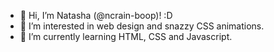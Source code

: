 - 👋 Hi, I’m Natasha (@ncrain-boop)! :D
- 👀 I’m interested in web design and snazzy CSS animations.
- 🌱 I’m currently learning HTML, CSS and Javascript.

<!---
ncrain-boop/ncrain-boop is a ✨ special ✨ repository because its `README.md` (this file) appears on your GitHub profile.
You can click the Preview link to take a look at your changes.
--->
